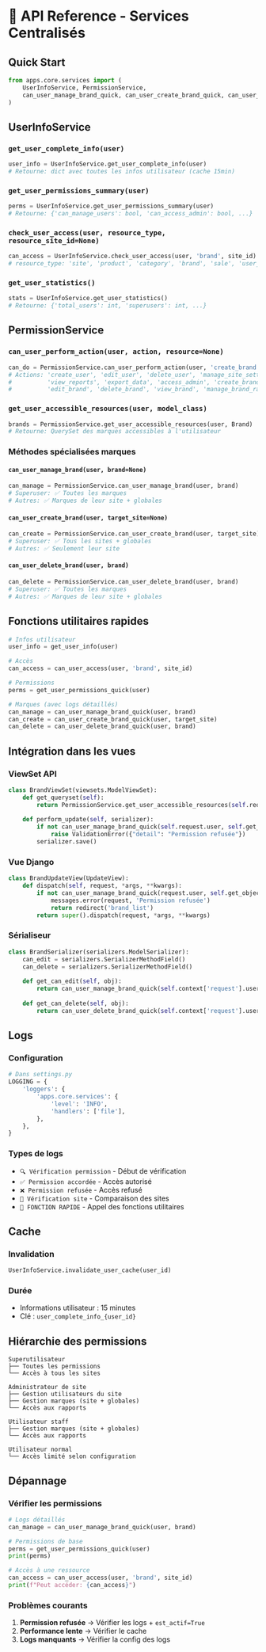 # 🔧 API Reference - Services Centralisés

## Quick Start

```python
from apps.core.services import (
    UserInfoService, PermissionService,
    can_user_manage_brand_quick, can_user_create_brand_quick, can_user_delete_brand_quick
)
```

## UserInfoService

### `get_user_complete_info(user)`
```python
user_info = UserInfoService.get_user_complete_info(user)
# Retourne: dict avec toutes les infos utilisateur (cache 15min)
```

### `get_user_permissions_summary(user)`
```python
perms = UserInfoService.get_user_permissions_summary(user)
# Retourne: {'can_manage_users': bool, 'can_access_admin': bool, ...}
```

### `check_user_access(user, resource_type, resource_site_id=None)`
```python
can_access = UserInfoService.check_user_access(user, 'brand', site_id)
# resource_type: 'site', 'product', 'category', 'brand', 'sale', 'user_management', 'settings'
```

### `get_user_statistics()`
```python
stats = UserInfoService.get_user_statistics()
# Retourne: {'total_users': int, 'superusers': int, ...}
```

## PermissionService

### `can_user_perform_action(user, action, resource=None)`
```python
can_do = PermissionService.can_user_perform_action(user, 'create_brand')
# Actions: 'create_user', 'edit_user', 'delete_user', 'manage_site_settings', 
#          'view_reports', 'export_data', 'access_admin', 'create_brand', 
#          'edit_brand', 'delete_brand', 'view_brand', 'manage_brand_rayons'
```

### `get_user_accessible_resources(user, model_class)`
```python
brands = PermissionService.get_user_accessible_resources(user, Brand)
# Retourne: QuerySet des marques accessibles à l'utilisateur
```

### Méthodes spécialisées marques

#### `can_user_manage_brand(user, brand=None)`
```python
can_manage = PermissionService.can_user_manage_brand(user, brand)
# Superuser: ✅ Toutes les marques
# Autres: ✅ Marques de leur site + globales
```

#### `can_user_create_brand(user, target_site=None)`
```python
can_create = PermissionService.can_user_create_brand(user, target_site)
# Superuser: ✅ Tous les sites + globales
# Autres: ✅ Seulement leur site
```

#### `can_user_delete_brand(user, brand)`
```python
can_delete = PermissionService.can_user_delete_brand(user, brand)
# Superuser: ✅ Toutes les marques
# Autres: ✅ Marques de leur site + globales
```

## Fonctions utilitaires rapides

```python
# Infos utilisateur
user_info = get_user_info(user)

# Accès
can_access = can_user_access(user, 'brand', site_id)

# Permissions
perms = get_user_permissions_quick(user)

# Marques (avec logs détaillés)
can_manage = can_user_manage_brand_quick(user, brand)
can_create = can_user_create_brand_quick(user, target_site)
can_delete = can_user_delete_brand_quick(user, brand)
```

## Intégration dans les vues

### ViewSet API
```python
class BrandViewSet(viewsets.ModelViewSet):
    def get_queryset(self):
        return PermissionService.get_user_accessible_resources(self.request.user, Brand)
    
    def perform_update(self, serializer):
        if not can_user_manage_brand_quick(self.request.user, self.get_object()):
            raise ValidationError({"detail": "Permission refusée"})
        serializer.save()
```

### Vue Django
```python
class BrandUpdateView(UpdateView):
    def dispatch(self, request, *args, **kwargs):
        if not can_user_manage_brand_quick(request.user, self.get_object()):
            messages.error(request, 'Permission refusée')
            return redirect('brand_list')
        return super().dispatch(request, *args, **kwargs)
```

### Sérialiseur
```python
class BrandSerializer(serializers.ModelSerializer):
    can_edit = serializers.SerializerMethodField()
    can_delete = serializers.SerializerMethodField()
    
    def get_can_edit(self, obj):
        return can_user_manage_brand_quick(self.context['request'].user, obj)
    
    def get_can_delete(self, obj):
        return can_user_delete_brand_quick(self.context['request'].user, obj)
```

## Logs

### Configuration
```python
# Dans settings.py
LOGGING = {
    'loggers': {
        'apps.core.services': {
            'level': 'INFO',
            'handlers': ['file'],
        },
    },
}
```

### Types de logs
- `🔍 Vérification permission` - Début de vérification
- `✅ Permission accordée` - Accès autorisé  
- `❌ Permission refusée` - Accès refusé
- `🏢 Vérification site` - Comparaison des sites
- `🚀 FONCTION RAPIDE` - Appel des fonctions utilitaires

## Cache

### Invalidation
```python
UserInfoService.invalidate_user_cache(user_id)
```

### Durée
- Informations utilisateur : 15 minutes
- Clé : `user_complete_info_{user_id}`

## Hiérarchie des permissions

```
Superutilisateur
├── Toutes les permissions
└── Accès à tous les sites

Administrateur de site  
├── Gestion utilisateurs du site
├── Gestion marques (site + globales)
└── Accès aux rapports

Utilisateur staff
├── Gestion marques (site + globales)  
└── Accès aux rapports

Utilisateur normal
└── Accès limité selon configuration
```

## Dépannage

### Vérifier les permissions
```python
# Logs détaillés
can_manage = can_user_manage_brand_quick(user, brand)

# Permissions de base
perms = get_user_permissions_quick(user)
print(perms)

# Accès à une ressource
can_access = can_user_access(user, 'brand', site_id)
print(f"Peut accéder: {can_access}")
```

### Problèmes courants
1. **Permission refusée** → Vérifier les logs + `est_actif=True`
2. **Performance lente** → Vérifier le cache
3. **Logs manquants** → Vérifier la config des logs
